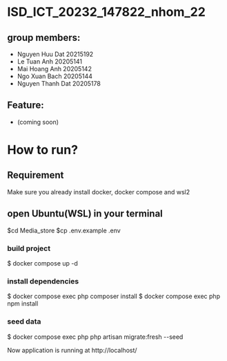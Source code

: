 # ISD_ICT_20232_147822_nhom_22

## group members:

- Nguyen Huu Dat 20215192
- Le Tuan Anh 20205141
- Mai Hoang Anh 20205142
- Ngo Xuan Bach 20205144
- Nguyen Thanh Dat 20205178

## Feature:

- (coming soon)

# How to run?

## Requirement

Make sure you already install docker, docker compose and wsl2

## open Ubuntu(WSL) in your terminal

$cd Media_store
$cp .env.example .env

### build project

$ docker compose up -d

### install dependencies
$ docker compose exec php composer install
$ docker compose exec php npm install

### seed data

$  docker compose exec php php artisan migrate:fresh --seed

Now application is running at http://localhost/


